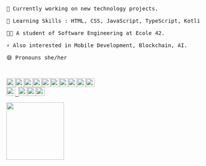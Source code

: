 <pre>

🔭 Currently working on new technology projects.

🧠 Learning Skills : HTML, CSS, JavaScript, TypeScript, Kotlin, C and languages.

👩‍🎓 A student of Software Engineering at Ecole 42.

⚡ Also interested in Mobile Development, Blockchain, AI.

😄 Pronouns she/her

<p align="left">
<img height="23em" src="https://img.shields.io/badge/C-0D1117?style=for-the-badge&logo=c&logoColor=white"/><img height="23em" src="https://img.shields.io/badge/Java-0D1117?style=for-the-badge&logo=java&logoColor=tomato"/><img height="23em" src="https://img.shields.io/badge/css-0D1117?style=for-the-badge&logo=css&logoColor=blue"/><img height="23em" src="https://img.shields.io/badge/Kotlin-0D1117?style=for-the-badge&logo=kotlin&logoColor=white"/><img height="23em" src="https://img.shields.io/badge/HTML-0D1117?style=for-the-badge&logo=html5&logoColor=ab3f27"/><img height="23em" src="https://img.shields.io/badge/Linux-0D1117?style=for-the-badge&logo=linux&logoColor=#22272e"/><img height="23em" src="https://img.shields.io/badge/Shell_Script-0D1117?style=for-the-badge&logo=gnu-bash&logoColor=white"/><img height="23em" src="https://img.shields.io/badge/Markdown-0D1117?style=for-the-badge&logo=markdown&logoColor=white"/><img height="23em" src="https://img.shields.io/badge/git-0D1117?style=for-the-badge&logo=git&logoColor=tomato"/><img height="23em" src="https://img.shields.io/badge/Javascript-0D1117?style=for-the-badge&logo=javascript&logoColor=white"/>
<a href="https://t.me/CarlalFranca"rel="nofollow"><img height="23em" src="https://img.shields.io/badge/Telegram-0D1117?style=for-the-badge&logo=telegram&logoColor=white%22/%3E"/> <a href="https://t.me/CarlalFranca"rel="nofollow"><img height="23em" src="https://img.shields.io/badge/LinkedIn-0D1117?style=for-the-badge&logo=linkedin&logoColor=white"/><a href="mailto:carlalrfranca@protonmail.com"rel="nofollow"><img height="23em" src="https://img.shields.io/badge/ProtonMail-0D1117?style=for-the-badge&logo=protonmail&logoColor=white"/><a href="https://twitter.com/CarlaLRibFr"><img height="23em" src="https://img.shields.io/badge/Twitter-0D1117?style=for-the-badge&logo=Twitter&logoColor=blue"/>
<div><img height="150em" src="https://github-readme-stats.vercel.app/api/top-langs/?username=carlalrfranca&layout=compact&langs_count=7&border_color=0D1117&bg_color=0D1117&title_color=8f989f&text_color=8f989f&icon_color=b55c5e"/></div>
</pre>
 <!-- 
 <img height="150em" src="https://github-readme-stats.vercel.app/api?username=carlalrfranca&show_icons=true&border_color=0D1117&bg_color=0D1117&title_color=8f989f&icon_color=b55c5e&text_color=8f989f&include_all_commits=true count_private=true"/>
 <img src="https://img.shields.io/github/watchers/carlalrfranca/carlalrfranca?color=grey&label=views&logoColor=grey&style=social">
-->


